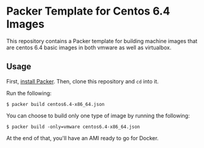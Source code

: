 # Packer Template for Centos 6.4 Images

This repository contains a Packer template for building machine images
that are centos 6.4 basic images in both vmware as well as virtualbox.

## Usage

First, [install Packer](http://www.packer.io/intro/getting-started/setup.html).
Then, clone this repository and `cd` into it.

Run the following:

```
$ packer build centos6.4-x86_64.json
```

You can choose to build only one type of image by running the following:

```
$ packer build -only=vmware centos6.4-x86_64.json
```

At the end of that, you'll have an AMI ready to go for Docker.